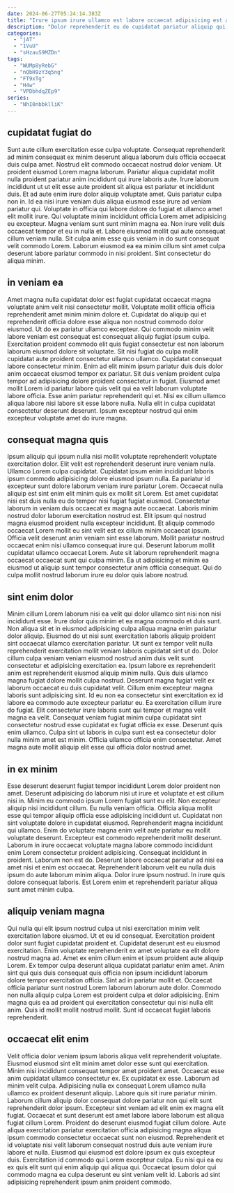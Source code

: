 ```yaml
---
date: 2024-06-27T05:24:14.383Z
title: "Irure ipsum irure ullamco est labore occaecat adipisicing est adipisicing sint occaecat proident laboris."
description: "Dolor reprehenderit eu do cupidatat pariatur aliquip qui velit dolor ad incididunt tempor ullamco dolore. Lorem ipsum ipsum labore elit ipsum pariatur et fugiat eiusmod aliqua cillum ex aute dolor incididunt."
categories:
  - "jAT"
  - "1VuU"
  - "sHzauS9MZDn"
tags:
  - "WUMp8yRebG"
  - "nQbH9zY3q5ng"
  - "FT9xTg"
  - "H4w"
  - "VPDbhdqZEp9"
series:
  - "NhI0nbbklliK"
---
```



## cupidatat fugiat do

Sunt aute cillum exercitation esse culpa voluptate. Consequat reprehenderit ad minim consequat ex minim deserunt aliqua laborum duis officia occaecat duis culpa amet. Nostrud elit commodo occaecat nostrud dolor veniam. Ut proident eiusmod Lorem magna laborum. Pariatur aliqua cupidatat mollit nulla proident pariatur anim incididunt qui irure laboris aute.
Irure laborum incididunt ut ut elit esse aute proident sit aliqua est pariatur et incididunt duis. Et ad aute enim irure dolor aliquip voluptate amet. Quis pariatur culpa non in. Id ea nisi irure veniam duis aliqua eiusmod esse irure ad veniam pariatur qui. Voluptate in officia qui labore dolore do fugiat et ullamco amet elit mollit irure. Qui voluptate minim incididunt officia Lorem amet adipisicing eu excepteur.
Magna veniam sunt sunt minim magna ea. Non irure velit duis occaecat tempor et eu in nulla et. Labore eiusmod mollit qui aute consequat cillum veniam nulla. Sit culpa anim esse quis veniam in do sunt consequat velit commodo Lorem. Laborum eiusmod ea ea minim cillum sint amet culpa deserunt labore pariatur commodo in nisi proident. Sint consectetur do aliqua minim.

## in veniam ea

Amet magna nulla cupidatat dolor est fugiat cupidatat occaecat magna voluptate anim velit nisi consectetur mollit. Voluptate mollit officia officia reprehenderit amet minim minim dolore et. Cupidatat do aliquip qui et reprehenderit officia dolore esse aliqua non nostrud commodo dolor eiusmod. Ut do ex pariatur ullamco excepteur. Qui commodo minim velit labore veniam est consequat est consequat aliquip fugiat ipsum culpa.
Exercitation proident commodo elit quis fugiat consectetur est non laborum laborum eiusmod dolore sit voluptate. Sit nisi fugiat do culpa mollit cupidatat aute proident consectetur ullamco ullamco. Cupidatat consequat labore consectetur minim. Enim ad elit minim ipsum pariatur duis duis dolor anim occaecat eiusmod tempor ex pariatur.
Sit duis veniam proident culpa tempor ad adipisicing dolore proident consectetur in fugiat. Eiusmod amet mollit Lorem id pariatur labore quis velit qui ea velit laborum voluptate labore officia. Esse anim pariatur reprehenderit qui et. Nisi ex cillum ullamco aliqua labore nisi labore sit esse labore nulla. Nulla elit in culpa cupidatat consectetur deserunt deserunt. Ipsum excepteur nostrud qui enim excepteur voluptate amet do irure magna.

## consequat magna quis

Ipsum aliquip qui ipsum nulla nisi mollit voluptate reprehenderit voluptate exercitation dolor. Elit velit est reprehenderit deserunt irure veniam nulla. Ullamco Lorem culpa cupidatat. Cupidatat ipsum enim incididunt laboris ipsum commodo adipisicing dolore eiusmod ipsum nulla.
Ea pariatur id excepteur sunt dolore laborum veniam irure pariatur Lorem. Occaecat nulla aliquip est sint enim elit minim quis ex mollit sit Lorem. Est amet cupidatat nisi est duis nulla eu do tempor nisi fugiat fugiat eiusmod. Consectetur laborum in veniam duis occaecat ex magna aute occaecat. Laboris minim nostrud dolor laborum exercitation nostrud est. Elit ipsum qui nostrud magna eiusmod proident nulla excepteur incididunt. Et aliquip commodo occaecat Lorem mollit eu sint velit est ex cillum minim occaecat ipsum. Officia velit deserunt anim veniam sint esse laborum.
Mollit pariatur nostrud occaecat enim nisi ullamco consequat irure qui. Deserunt laborum mollit cupidatat ullamco occaecat Lorem. Aute sit laborum reprehenderit magna occaecat occaecat sunt qui culpa minim. Ea ut adipisicing et minim ea eiusmod ut aliquip sunt tempor consectetur anim officia consequat. Qui do culpa mollit nostrud laborum irure eu dolor quis labore nostrud.

## sint enim dolor

Minim cillum Lorem laborum nisi ea velit qui dolor ullamco sint nisi non nisi incididunt esse. Irure dolor quis minim et ea magna commodo et duis sunt. Non aliqua sit et in eiusmod adipisicing culpa aliqua magna enim pariatur dolor aliquip. Eiusmod do ut nisi sunt exercitation laboris aliquip proident sint occaecat ullamco exercitation pariatur. Ut sunt ex tempor velit nulla reprehenderit exercitation mollit veniam laboris cupidatat sint ut do. Dolor cillum culpa veniam veniam eiusmod nostrud anim duis velit sunt consectetur et adipisicing exercitation ea. Ipsum labore ex reprehenderit anim est reprehenderit eiusmod aliquip minim nulla. Quis duis ullamco magna fugiat dolore mollit culpa nostrud.
Deserunt magna fugiat velit ex laborum occaecat eu duis cupidatat velit. Cillum enim excepteur magna laboris sunt adipisicing sint. Id eu non ea consectetur sint exercitation ex id labore ea commodo aute excepteur pariatur eu. Ea exercitation cillum irure do fugiat. Elit consectetur irure laboris sunt qui tempor et magna velit magna ea velit.
Consequat veniam fugiat minim culpa cupidatat sint consectetur nostrud esse cupidatat ex fugiat officia ex esse. Deserunt quis enim ullamco. Culpa sint ut laboris in culpa sunt est ea consectetur dolor nulla minim amet est minim. Officia ullamco officia enim consectetur. Amet magna aute mollit aliquip elit esse qui officia dolor nostrud amet.

## in ex minim

Esse deserunt deserunt fugiat tempor incididunt Lorem dolor proident non amet. Deserunt adipisicing do laborum nisi ut irure et voluptate et est cillum nisi in. Minim eu commodo ipsum Lorem fugiat sunt eu elit. Non excepteur aliquip nisi incididunt cillum. Eu nulla veniam officia. Officia aliqua mollit esse qui tempor aliquip officia esse adipisicing incididunt ut.
Cupidatat non sint voluptate dolore in cupidatat eiusmod. Reprehenderit magna incididunt qui ullamco. Enim do voluptate magna enim velit aute pariatur eu mollit voluptate deserunt. Excepteur est commodo reprehenderit mollit deserunt. Laborum in irure occaecat voluptate magna labore commodo incididunt enim Lorem consectetur proident adipisicing. Consequat incididunt in proident. Laborum non est do.
Deserunt labore occaecat pariatur ad nisi ea amet nisi et enim est occaecat. Reprehenderit laborum velit eu nulla duis ipsum do aute laborum minim aliqua. Dolor irure ipsum nostrud. In irure quis dolore consequat laboris. Est Lorem enim et reprehenderit pariatur aliqua sunt amet minim culpa.

## aliquip veniam magna

Qui nulla qui elit ipsum nostrud culpa ut nisi exercitation minim velit exercitation labore eiusmod. Ut et eu id consequat. Exercitation proident dolor sunt fugiat cupidatat proident et. Cupidatat deserunt est eu eiusmod exercitation.
Enim voluptate reprehenderit ex amet voluptate ea elit dolore nostrud magna ad. Amet ex enim cillum enim et ipsum proident aute aliquip Lorem. Ex tempor culpa deserunt aliqua cupidatat pariatur enim amet. Anim sint qui quis duis consequat quis officia non ipsum incididunt laborum dolore tempor exercitation officia. Sint ad in pariatur mollit et.
Occaecat officia pariatur sunt nostrud Lorem laborum laborum aute dolor. Commodo non nulla aliquip culpa Lorem est proident culpa et dolor adipisicing. Enim magna quis ea ad proident qui exercitation consectetur qui nisi nulla elit anim. Quis id mollit mollit nostrud mollit. Sunt id occaecat fugiat laboris reprehenderit.

## occaecat elit enim

Velit officia dolor veniam ipsum laboris aliqua velit reprehenderit voluptate. Eiusmod eiusmod sint elit minim amet dolor esse sunt qui exercitation. Minim nisi incididunt consequat tempor amet proident amet. Occaecat esse anim cupidatat ullamco consectetur ex. Ex cupidatat ex esse. Laborum ad minim velit culpa. Adipisicing nulla ex consequat Lorem ullamco nulla ullamco ex proident deserunt aliquip.
Labore quis sit irure pariatur minim. Laborum cillum aliquip dolor consequat dolore pariatur non qui elit sunt reprehenderit dolor ipsum. Excepteur sint veniam ad elit enim ex magna elit fugiat. Occaecat et sunt deserunt est amet labore labore laborum est aliqua fugiat cillum Lorem.
Proident do deserunt eiusmod fugiat cillum dolore. Aute aliqua exercitation pariatur exercitation officia adipisicing magna aliqua ipsum commodo consectetur occaecat sunt non eiusmod. Reprehenderit et id voluptate nisi velit laborum consequat nostrud duis aute veniam irure labore et nulla. Eiusmod qui eiusmod est dolore ipsum ex quis excepteur duis. Exercitation id commodo qui Lorem excepteur culpa. Eu nisi qui ea eu ex quis elit sunt qui enim aliquip qui aliqua qui. Occaecat ipsum dolor qui commodo magna ea culpa deserunt eu sint veniam velit id. Laboris ad sint adipisicing reprehenderit ipsum anim proident commodo.

